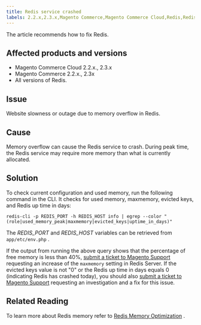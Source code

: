 ```yaml
---
title: Redis service crashed
labels: 2.2.x,2.3.x,Magento Commerce,Magento Commerce Cloud,Redis,Redis crashed,how to,low memory,overflow
---
```


The article recommends how to fix Redis.

## Affected products and versions

* Magento Commerce Cloud 2.2.x., 2.3.x
* Magento Commerce 2.2.x., 2.3x
* All versions of Redis.

## Issue

Website slowness or outage due to memory overflow in Redis.

## Cause

Memory overflow can cause the Redis service to crash. During peak time, the Redis service may require more memory than what is currently allocated.

## Solution

To check current configuration and used memory, run the following command in the CLI. It checks for used memory, maxmemory, evicted keys, and Redis up time in days:

```clike
redis-cli -p REDIS_PORT -h REDIS_HOST info | egrep --color "(role|used_memory_peak|maxmemory|evicted_keys|uptime_in_days)"
```

The *REDIS\_PORT* and *REDIS\_HOST* variables can be retrieved from `app/etc/env.php` .

If the output from running the above query shows that the percentage of free memory is less than 40%, [submit a ticket to Magento Support](https://support.magento.com/hc/en-us/articles/360019088251) requesting an increase of the `maxmemory` setting in Redis Server. If the evicted keys value is not "0" or the Redis up time in days equals 0 (indicating Redis has crashed today), you should also [submit a ticket to Magento Support](https://support.magento.com/hc/en-us/articles/360019088251) requesting an investigation and a fix for this issue.

## Related Reading

To learn more about Redis memory refer to [Redis Memory Optimization](https://redis.io/topics/memory-optimization) .
